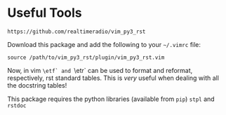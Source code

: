 # Useful Tools

```
https://github.com/realtimeradio/vim_py3_rst
```

Download this package and add the following to your `~/.vimrc` file:

```
source /path/to/vim_py3_rst/plugin/vim_py3_rst.vim
```

Now, in vim ``\etf` and ``\etr` can be used to format and reformat, respectively, rst standard tables.
This is _very_ useful when dealing with all the docstring tables!

This package requires the python libraries (available from `pip`) `stpl` and `rstdoc`
